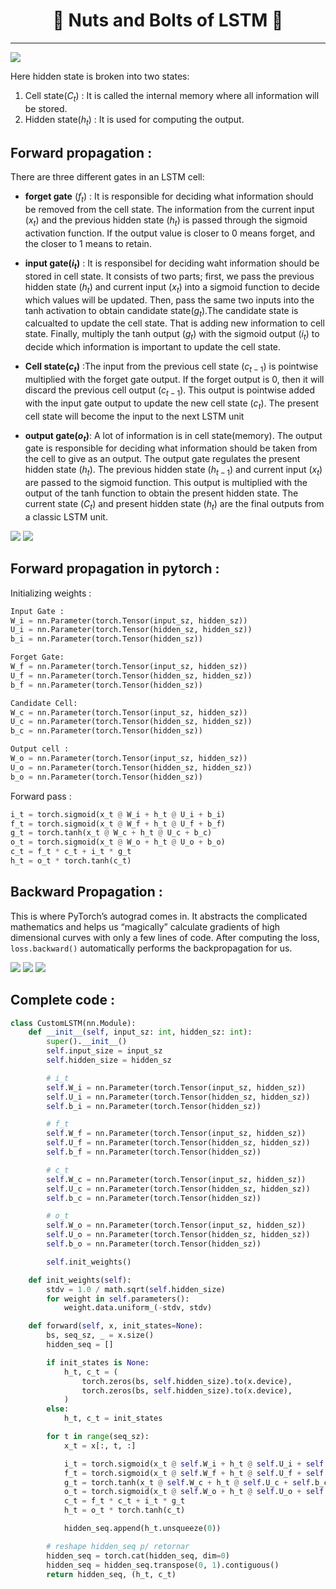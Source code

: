 <h1 align='center'>🔩 Nuts and Bolts of LSTM 🔩</h1>

* * * 
![](img/LSTM.jpg)

Here hidden state is broken into two states: 
1. Cell state($C_t$) : It is called the internal memory where all information will be stored.
2. Hidden state($h_t$) : It is used for computing the output. 

## Forward propagation : 

There are three different gates in an LSTM cell:
* **forget gate** ($f_t$) : It is responsible for deciding what information should be removed from the cell state.  The information from the current input ($x_t$) and the previous hidden state ($h_t$) is passed through the sigmoid activation function. If the output value is closer to 0 means forget, and the closer to 1 means to retain.

* **input gate($i_t$)** : It is responsibel for deciding waht information should be stored in cell state. 
It consists of two parts; first, we pass the previous hidden state ($h_t$) and current input ($x_t$) into a sigmoid function to decide which values will be updated. 
Then, pass the same two inputs into the tanh activation to obtain candidate state($g_t$).The candidate state is calcualted to update the cell state. That is adding new information to cell state. Finally, multiply the tanh output ($g_t$) with the sigmoid output ($i_t$) to decide which information is important to update the cell state. 
* **Cell state($c_t$)** :The input from the previous cell state ($c_{t-1}$) is pointwise multiplied with the forget gate output. If the forget output is 0, then it will discard the previous cell output ($c_{t-1}$). This output is pointwise added with the input gate output to update the new cell state ($c_t$). The present cell state will become the input to the next LSTM unit 
* **output gate($o_t$)**: A lot of information is in cell state(memory). The output gate is responsible for deciding what information should be taken from the cell to give as an output. The output gate regulates the present hidden state ($h_t$). The previous hidden state ($h_{t-1}$) and current input ($x_t$) are passed to the sigmoid function. This output is multiplied with the output of the tanh function to obtain the present hidden state. The current state ($C_t$) and present hidden state ($h_t$) are the final outputs from a classic LSTM unit.  

![](img/1.jpg)
![](img/2.jpg)



## Forward propagation in pytorch : 
Initializing weights : 
```python
Input Gate : 
W_i = nn.Parameter(torch.Tensor(input_sz, hidden_sz))
U_i = nn.Parameter(torch.Tensor(hidden_sz, hidden_sz))
b_i = nn.Parameter(torch.Tensor(hidden_sz))

Forget Gate: 
W_f = nn.Parameter(torch.Tensor(input_sz, hidden_sz))
U_f = nn.Parameter(torch.Tensor(hidden_sz, hidden_sz))
b_f = nn.Parameter(torch.Tensor(hidden_sz))

Candidate Cell:
W_c = nn.Parameter(torch.Tensor(input_sz, hidden_sz))
U_c = nn.Parameter(torch.Tensor(hidden_sz, hidden_sz))
b_c = nn.Parameter(torch.Tensor(hidden_sz))

Output cell : 
W_o = nn.Parameter(torch.Tensor(input_sz, hidden_sz))
U_o = nn.Parameter(torch.Tensor(hidden_sz, hidden_sz))
b_o = nn.Parameter(torch.Tensor(hidden_sz))
```
Forward pass : 
```python
i_t = torch.sigmoid(x_t @ W_i + h_t @ U_i + b_i)
f_t = torch.sigmoid(x_t @ W_f + h_t @ U_f + b_f)
g_t = torch.tanh(x_t @ W_c + h_t @ U_c + b_c)
o_t = torch.sigmoid(x_t @ W_o + h_t @ U_o + b_o)
c_t = f_t * c_t + i_t * g_t
h_t = o_t * torch.tanh(c_t)

```



<!-- 
$$
forget\;gate : f_t = \sigma(x_t\;U_f+ h_{t-1}\;W_f+b_f) 
$$
$$
input\;gate:i_t = \sigma(x_t\;U_i+ h_{t-1}\;W_i+b_i) 
$$
$$
Candidate\;gate:g_t = tanh(x_t\;U_g+ h_{t-1}\;W_g+b_g) 
$$
$$
output\;gate :o_t = \sigma(x_t\;U_o+ h_{t-1}\;W_o+b_o) 
$$

$$
cell\;state: c_{t} = f_t\;c_{t-1} + i_t \; g_t
$$

$$
hidden\;state: h_t = o_t\;tanh(c_t)
$$ -->


## Backward Propagation : 
This is where PyTorch’s autograd comes in. It abstracts the complicated mathematics and helps us “magically” calculate gradients of high dimensional curves with only a few lines of code.
After computing the loss, ```loss.backward()``` automatically performs the backpropagation for us.

![](img/3.jpg)
![](img/4.jpg)
![](img/5.jpg)

## Complete code : 
```python
class CustomLSTM(nn.Module):
    def __init__(self, input_sz: int, hidden_sz: int):
        super().__init__()
        self.input_size = input_sz
        self.hidden_size = hidden_sz

        # i_t
        self.W_i = nn.Parameter(torch.Tensor(input_sz, hidden_sz))
        self.U_i = nn.Parameter(torch.Tensor(hidden_sz, hidden_sz))
        self.b_i = nn.Parameter(torch.Tensor(hidden_sz))

        # f_t
        self.W_f = nn.Parameter(torch.Tensor(input_sz, hidden_sz))
        self.U_f = nn.Parameter(torch.Tensor(hidden_sz, hidden_sz))
        self.b_f = nn.Parameter(torch.Tensor(hidden_sz))

        # c_t
        self.W_c = nn.Parameter(torch.Tensor(input_sz, hidden_sz))
        self.U_c = nn.Parameter(torch.Tensor(hidden_sz, hidden_sz))
        self.b_c = nn.Parameter(torch.Tensor(hidden_sz))

        # o_t
        self.W_o = nn.Parameter(torch.Tensor(input_sz, hidden_sz))
        self.U_o = nn.Parameter(torch.Tensor(hidden_sz, hidden_sz))
        self.b_o = nn.Parameter(torch.Tensor(hidden_sz))

        self.init_weights()

    def init_weights(self):
        stdv = 1.0 / math.sqrt(self.hidden_size)
        for weight in self.parameters():
            weight.data.uniform_(-stdv, stdv)

    def forward(self, x, init_states=None):
        bs, seq_sz, _ = x.size()
        hidden_seq = []

        if init_states is None:
            h_t, c_t = (
                torch.zeros(bs, self.hidden_size).to(x.device),
                torch.zeros(bs, self.hidden_size).to(x.device),
            )
        else:
            h_t, c_t = init_states

        for t in range(seq_sz):
            x_t = x[:, t, :]

            i_t = torch.sigmoid(x_t @ self.W_i + h_t @ self.U_i + self.b_i)
            f_t = torch.sigmoid(x_t @ self.W_f + h_t @ self.U_f + self.b_f)
            g_t = torch.tanh(x_t @ self.W_c + h_t @ self.U_c + self.b_c)
            o_t = torch.sigmoid(x_t @ self.W_o + h_t @ self.U_o + self.b_o)
            c_t = f_t * c_t + i_t * g_t
            h_t = o_t * torch.tanh(c_t)

            hidden_seq.append(h_t.unsqueeze(0))

        # reshape hidden_seq p/ retornar
        hidden_seq = torch.cat(hidden_seq, dim=0)
        hidden_seq = hidden_seq.transpose(0, 1).contiguous()
        return hidden_seq, (h_t, c_t)

```
